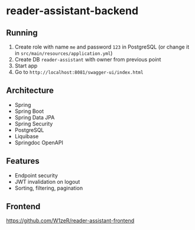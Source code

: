 # reader-assistant-backend

## Running

1. Create role with name `me` and password `123` in PostgreSQL (or change it in `src/main/resources/application.yml`)
2. Create DB `reader-assistant` with owner from previous point
3. Start app
4. Go to `http://localhost:8081/swagger-ui/index.html`

## Architecture

- Spring
- Spring Boot
- Spring Data JPA
- Spring Security
- PostgreSQL
- Liquibase
- Springdoc OpenAPI

## Features

- Endpoint security
- JWT invalidation on logout
- Sorting, filtering, pagination

## Frontend

https://github.com/W1zeR/reader-assistant-frontend
